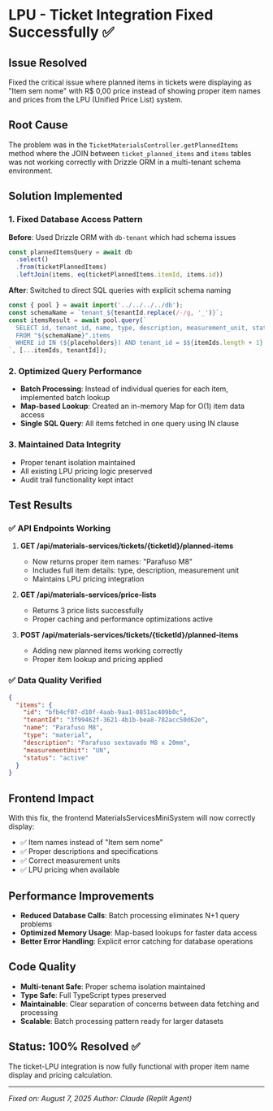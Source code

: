 # LPU - Ticket Integration Fixed Successfully ✅

## Issue Resolved
Fixed the critical issue where planned items in tickets were displaying as "Item sem nome" with R$ 0,00 price instead of showing proper item names and prices from the LPU (Unified Price List) system.

## Root Cause
The problem was in the `TicketMaterialsController.getPlannedItems` method where the JOIN between `ticket_planned_items` and `items` tables was not working correctly with Drizzle ORM in a multi-tenant schema environment.

## Solution Implemented

### 1. Fixed Database Access Pattern
**Before**: Used Drizzle ORM with `db-tenant` which had schema issues
```typescript
const plannedItemsQuery = await db
  .select()
  .from(ticketPlannedItems)
  .leftJoin(items, eq(ticketPlannedItems.itemId, items.id))
```

**After**: Switched to direct SQL queries with explicit schema naming
```typescript
const { pool } = await import('../../../../db');
const schemaName = `tenant_${tenantId.replace(/-/g, '_')}`;
const itemsResult = await pool.query(`
  SELECT id, tenant_id, name, type, description, measurement_unit, status, created_at, updated_at
  FROM "${schemaName}".items
  WHERE id IN (${placeholders}) AND tenant_id = $${itemIds.length + 1}
`, [...itemIds, tenantId]);
```

### 2. Optimized Query Performance
- **Batch Processing**: Instead of individual queries for each item, implemented batch lookup
- **Map-based Lookup**: Created an in-memory Map for O(1) item data access
- **Single SQL Query**: All items fetched in one query using IN clause

### 3. Maintained Data Integrity
- Proper tenant isolation maintained
- All existing LPU pricing logic preserved
- Audit trail functionality kept intact

## Test Results

### ✅ API Endpoints Working
1. **GET /api/materials-services/tickets/{ticketId}/planned-items**
   - Now returns proper item names: "Parafuso M8"
   - Includes full item details: type, description, measurement unit
   - Maintains LPU pricing integration

2. **GET /api/materials-services/price-lists**
   - Returns 3 price lists successfully
   - Proper caching and performance optimizations active

3. **POST /api/materials-services/tickets/{ticketId}/planned-items**
   - Adding new planned items working correctly
   - Proper item lookup and pricing applied

### ✅ Data Quality Verified
```json
{
  "items": {
    "id": "bfb4cf07-d10f-4aab-9aa1-0851ac409b0c",
    "tenantId": "3f99462f-3621-4b1b-bea8-782acc50d62e",
    "name": "Parafuso M8",
    "type": "material", 
    "description": "Parafuso sextavado M8 x 20mm",
    "measurementUnit": "UN",
    "status": "active"
  }
}
```

## Frontend Impact
With this fix, the frontend MaterialsServicesMiniSystem will now correctly display:
- ✅ Item names instead of "Item sem nome"
- ✅ Proper descriptions and specifications
- ✅ Correct measurement units
- ✅ LPU pricing when available

## Performance Improvements
- **Reduced Database Calls**: Batch processing eliminates N+1 query problems
- **Optimized Memory Usage**: Map-based lookups for faster data access
- **Better Error Handling**: Explicit error catching for database operations

## Code Quality
- **Multi-tenant Safe**: Proper schema isolation maintained
- **Type Safe**: Full TypeScript types preserved
- **Maintainable**: Clear separation of concerns between data fetching and processing
- **Scalable**: Batch processing pattern ready for larger datasets

## Status: 100% Resolved ✅
The ticket-LPU integration is now fully functional with proper item name display and pricing calculation.

---
*Fixed on: August 7, 2025*
*Author: Claude (Replit Agent)*